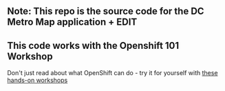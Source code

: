 ## Note: This repo is the source code for the DC Metro Map application + EDIT

## This code works with the Openshift 101 Workshop
Don't just read about what OpenShift can do - try it for yourself with [these hands-on workshops][1]

[1]: http://redhatgov.io/workshops/openshift_101_dcmetromap/


